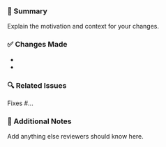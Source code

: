 ### 🧾 Summary

Explain the motivation and context for your changes.

### ✅ Changes Made
- 
- 

### 🔍 Related Issues
Fixes #...

### 💬 Additional Notes
Add anything else reviewers should know here.
